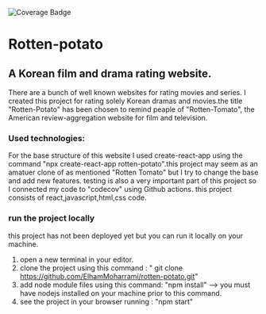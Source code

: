 ![Coverage Badge](https://img.shields.io/endpoint?url=https://gist.githubusercontent.com/ElhamMoharrami/53ae95b6fb38cbdd7aa0c580f46bdca4/raw/rotten-potato__heads_main.json)

# Rotten-potato

## A Korean film and drama rating website.

There are a bunch of well known websites for rating movies and series. I created this project
for rating solely Korean dramas and movies.the title "Rotten-Potato" has been chosen to remind peaple of "Rotten-Tomato",
the American review-aggregation website for film and television.

### Used technologies:

For the base structure of this website I used create-react-app using the command
"npx create-react-app rotten-potato".this project may seem as an amatuer clone of as mentioned
"Rotten Tomato" but I try to change the base and add new features. testing is also a very important
part of this project so I connected my code to "codecov" using Github actions. this project consists
of react,javascript,html,css code.

### run the project locally

this project has not been deployed yet but you can run it locally on your machine.

1. open a new terminal in your editor.
2. clone the project using this command : " git clone https://github.com/ElhamMoharrami/rotten-potato.git"
3. add node module files using this command: "npm install" --> you must have nodejs installed on your machine prior to this command.
4. see the project in your browser running : "npm start"
